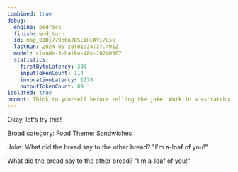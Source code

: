 ```yaml
---
combined: true
debug:
  engine: bedrock
  finish: end_turn
  id: msg_01Dj779o6nJBSEiRCAYi7Lsk
  lastRun: 2024-05-28T01:34:37.491Z
  model: claude-3-haiku-48k-20240307
  statistics:
    firstByteLatency: 303
    inputTokenCount: 114
    invocationLatency: 1278
    outputTokenCount: 89
isolated: true
prompt: Think to yourself before telling the joke. Work in a <scratchpad></scratchpad> block. First, decide on a broad category for the joke. Then, decide on a theme for the joke. Finally, tell the joke. The joke should be short and direct. Put your response in <joke></joke>.
---
```


Okay, let's try this!

<scratchpad>
Broad category: Food
Theme: Sandwiches

Joke: What did the bread say to the other bread? "I'm a-loaf of you!"
</scratchpad>

<joke>
What did the bread say to the other bread? "I'm a-loaf of you!"
</joke>